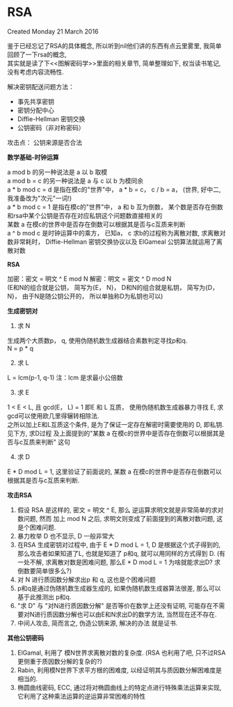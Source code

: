 RSA
===
Created Monday 21 March 2016

鉴于已经忘记了RSA的具体概念, 所以听到nil他们讲的东西有点云里雾里, 我简单回顾了一下rsa的概念,  
其实就是读了下<<图解密码学>>里面的相关章节, 简单整理如下, 权当读书笔记, 没有考虑内容流畅性.  

解决密钥配送问题方法：

* 事先共享密钥
* 密钥分配中心
* Diffie-Hellman 密钥交换
* 公钥密码（非对称密码）

攻击点：
公钥来源是否合法

**数学基础-时钟运算**  

a mod b 的另一种说法是 a 以 b 取模  
a mod b = c 的另一种说法是 a 与 c 以 b 为模同余  
a * b mod c = d 是指在模c的"世界"中，  a * b = c， c / b = a，  (世界, 好中二, 我准备改为"次元"一词!)  
a * b mod c = 1 是指在模c的"世界"中， a 和 b 互为倒数，   某个数是否存在倒数和rsa中某个公钥是否存在对应私钥这个问题数直接相关的  
某数 a 在模c的世界中是否存在倒数可以根据其是否与c互质来判断  
a ^ b mod c 是时钟运算中的乘方， 已知a， c 求b的过程称为离散对数, 求离散对数非常耗时， Diffie-Hellman 密钥交换协议以及   ElGameal 公钥算法就运用了离散对数  

**RSA**  

加密：密文 = 明文 ^ E mod N 
解密：明文 = 密文 ^ D mod N  
(E和N的组合就是公钥， 简写为{E， N}， D和N的组合就是私钥， 简写为{D， N}， 由于N是随公钥公开的， 所以单独称D为私钥也可以)  

**生成密钥对**  

1. 求 N 

生成两个大质数p， q,  使用伪随机数生成器结合素数判定寻找p和q.  
N = p * q  

2. 求 L

L = lcm(p-1, q-1)  注：lcm 是求最小公倍数   

3. 求 E

 1 < E < L, 且 gcd(E， L) = 1 即E 和 L 互质， 使用伪随机数生成器暴力寻找 E, 求gcd可以使用欧几里得辗转相除法.  
之所以加上E和L互质这个条件, 是为了保证一定存在解密时需要使用的 D, 即私钥. 见下方, 求D过程 及上面提到的"某数 a   在模c的世界中是否存在倒数可以根据其是否与c互质来判断" 这句  

4. 求 D

 E * D mod L = 1, 这里验证了前面说的, 某数 a 在模c的世界中是否存在倒数可以根据其是否与c互质来判断.  

**攻击RSA**  

1. 假设 RSA 是这样的, 密文 = 明文 ^ E,  那么 逆运算求明文就是非常简单的求对数问题, 然而 加上 mod N 之后,   求明文则变成了前面提到的离散对数问题, 这是个困难问题.  
2. 暴力枚举 D 也不显示, D 一般非常大  
3. 在RSA 生成密钥对过程中, 由于 E * D mod L = 1, D 是根据这个式子得到的, 那么攻击者如果知道了L, 也就是知道了 p和q,   就可以用同样的方式得到 D. (有一处不解, 求离散对数是困难问题, 那么E * D mod L = 1 为啥就能求出D? 求倒数要简单很多么?)  
4. 对 N 进行质因数分解求出p 和 q, 这也是个困难问题  
5. p和q是通过伪随机数生成器生成的, 如果伪随机数生成器算法很差, 那么可以基于此推测出 p和q.  
6. "求 D" 与 "对N进行质因数分解" 是否等价在数学上还没有证明, 可能存在不需要对N进行质因数分解也可以由E和N求出D的数学方法,   当然现在还不存在.  
7. 中间人攻击, 简而言之, 伪造公钥来源, 解决的办法 就是证书.  


**其他公钥密码**  

1. ElGamal, 利用了 模N世界求离散对数的复杂度. (RSA 也利用了吧, 只不过RSA更侧重于质因数分解的复杂的?)  
2. Rabin, 利用模N世界下求平方根的困难度, 以经证明其与质因数分解困难度是相当的.  
3. 椭圆曲线密码, ECC, 通过将对椭圆曲线上的特定点进行特殊乘法运算来实现, 它利用了这种乘法运算的逆运算非常困难的特性  





